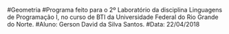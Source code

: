 #Geometria
#Programa feito para o 2º Laboratório da disciplina Linguagens de Programação I, no curso de BTI da Universidade Federal do Rio Grande do Norte.
#Aluno: Gerson David da Silva Santos.
#Data: 22/04/2018
